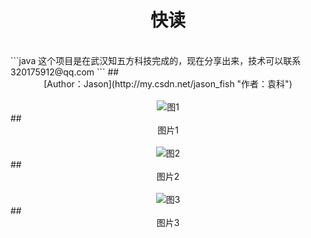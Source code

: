# <div class="text" align=center >快读</div>
</br>
```java
                   这个项目是在武汉知五方科技完成的，现在分享出来，技术可以联系320175912@qq.com
```
## <div align=center>[Author：Jason](http://my.csdn.net/jason_fish "作者：袁科")</div>
</br>
<div align=center>
<image alt="图1" src="https://github.com/jsonhui/images/blob/master/1.png"/>
</div>
##<div class="text" align=center>图片1</div>
</br>
<div align=center>
<image alt="图2" src="https://github.com/jsonhui/images/blob/master/2.png"/>
</div>
##<div class="text" align=center>图片2</div>
</br>
<div align=center>
<image alt="图3" src="https://github.com/jsonhui/images/blob/master/3.png"/>
</div>
##<div class="text" align=center>图片3</div>
